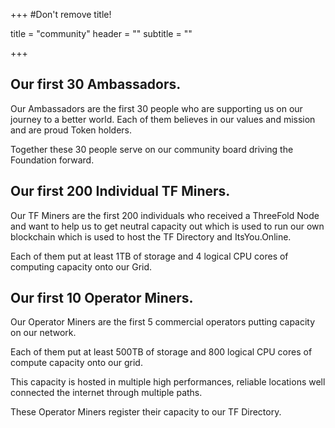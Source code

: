 +++
#Don't remove title!

title = "community"
header = ""
subtitle = ""

+++
## Our first 30 Ambassadors.

Our Ambassadors are the first 30 people who are supporting us on our journey to a better world. Each of them believes in our values and mission and are proud Token holders.

Together these 30 people serve on our community board driving the Foundation forward.


## Our first 200 Individual TF Miners.

Our TF Miners are the first 200 individuals who received a ThreeFold Node and want to help us to get neutral capacity out which is used to run our own blockchain which is used to host the TF Directory and ItsYou.Online.

Each of them put at least 1TB of storage and 4 logical CPU cores of computing capacity onto our Grid.

## Our first 10 Operator Miners.

Our Operator Miners are the first 5 commercial operators putting capacity on our network. 

Each of them put at least 500TB of storage and 800 logical CPU cores of compute capacity onto our grid. 

This capacity is hosted in multiple high performances, reliable locations well connected the internet through multiple paths.

These Operator Miners register their capacity to our TF Directory.
